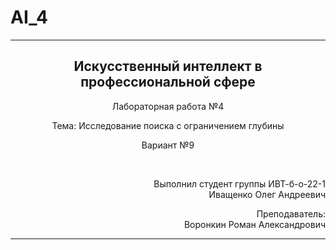 # AI_4
<hr>
<h2 align="center">Искусственный интеллект в профессиональной сфере</h2>
<p align="center">Лабораторная работа №4</p>
<p align="center">Тема: Исследование поиска с ограничением глубины</p>
<p align="center">Вариант №9</p>
<br>
<p align="right">Выполнил студент группы ИВТ-б-о-22-1<br>Иващенко Олег Андреевич</p>
<p align="right">Преподаватель:<br>Воронкин Роман Александрович</p>
<hr>